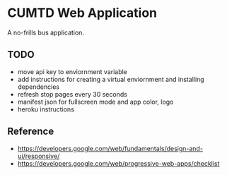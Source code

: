 # CUMTD Web Application

A no-frills bus application.

## TODO

- move api key to enviornment variable
- add instructions for creating a virtual enviornment and installing dependencies
- refresh stop pages every 30 seconds
- manifest json for fullscreen mode and app color, logo
- heroku instructions

## Reference

- https://developers.google.com/web/fundamentals/design-and-ui/responsive/
- https://developers.google.com/web/progressive-web-apps/checklist
